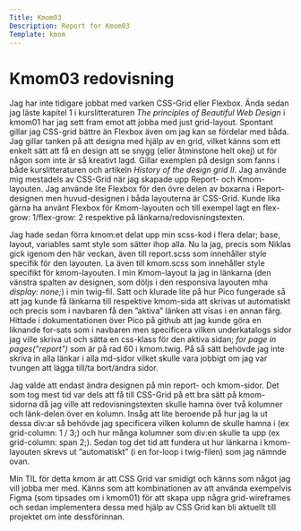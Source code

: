 ```yaml
---
Title: Kmom03
Description: Report for Kmom03
Template: kmom
---
```


Kmom03 redovisning
==========================

Jag har inte tidigare jobbat med varken CSS-Grid eller Flexbox. Ända sedan jag läste kapitel 1 i kurslitteraturen *The principles of Beautiful Web Design* i kmom01 har jag sett fram emot att jobba med just grid-layout. Spontant gillar jag CSS-grid bättre än Flexbox även om jag kan se fördelar med båda. Jag gillar tanken på att designa med hjälp av en grid, vilket känns som ett enkelt sätt att få en design att se snygg (eller åtminstone helt okej) ut för någon som inte är så kreativt lagd. Gillar exemplen på design som fanns i både kurslitteraturen och artikeln *History of the design grid II*. Jag använde mig mestadels av CSS-Grid när jag skapade upp Report- och Kmom-layouten. Jag använde lite Flexbox för den övre delen av boxarna i Report-designen men huvud-designen i båda layouterna är CSS-Grid. Kunde lika gärna ha använt Flexbox för Kmom-layouten och till exempel lagt en flex-grow: 1/flex-grow: 2 respektive på länkarna/redovisningstexten.

Jag hade sedan förra kmom:et delat upp min scss-kod i flera delar; base, layout, variables samt style som sätter ihop alla. Nu la jag, precis som Niklas gick igenom den här veckan, även till report.scss som innehåller style specifik för den layouten. La även till kmom.scss som innehåller style specifikt för kmom-layouten. I min Kmom-layout la jag in länkarna  (den vänstra spalten av designen, som döljs i den responsiva layouten mha *display: none;*) i min twig-fil. Satt och klurade lite på hur Pico fungerade så att jag kunde få länkarna till respektive kmom-sida att skrivas ut automatiskt och precis som i navbaren få den ”aktiva” länken att visas i en annan färg. Hittade i dokumentationen över Pico på github att jag kunde göra en liknande for-sats som i navbaren men specificera vilken underkatalogs sidor jag ville skriva ut och sätta en css-klass för den aktiva sidan; *for page in pages("report")* som är på rad 60 i kmom.twig. På så sätt behövde jag inte skriva in alla länkar i alla md-sidor vilket skulle vara jobbigt om jag var tvungen att lägga till/ta bort/ändra sidor.

Jag valde att endast ändra designen på min report- och kmom-sidor. Det som tog mest tid var dels att få till CSS-Grid på ett bra sätt på kmom-sidorna då jag ville att redovisningstexten skulle hamna över två kolumner och länk-delen över en kolumn. Insåg att lite beroende på hur jag la ut dessa div:ar så behövde jag specificera vilken kolumn de skulle hamna i (ex grid-column: 1 / 3;) och hur många kolumner som div:en skulle ta upp (ex grid-column: span 2;). Sedan tog det tid att fundera ut hur länkarna i kmom-layouten skrevs ut ”automatiskt” (i en for-loop i twig-filen) som jag nämnde ovan.

Min TIL för detta kmom är att CSS Grid var smidigt och känns som något jag vill jobba mer med. Känns som att kombinationen av att använda exempelvis Figma (som tipsades om i kmom01) för att skapa upp några grid-wireframes och sedan implementera dessa med hjälp av CSS Grid kan bli aktuellt till projektet om inte dessförinnan.

